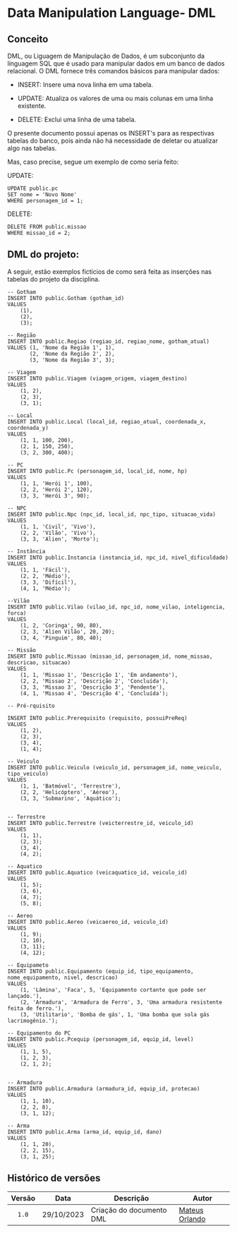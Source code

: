 # Data Manipulation Language- DML

## Conceito

DML, ou Liguagem de Manipulação de Dados, é um subconjunto da linguagem SQL que é usado para manipular dados em um banco de dados relacional. O DML fornece três comandos básicos para manipular dados:

- INSERT: Insere uma nova linha em uma tabela.

- UPDATE: Atualiza os valores de uma ou mais colunas em uma linha existente.

- DELETE: Exclui uma linha de uma tabela.

O presente documento possui apenas os INSERT's para as respectivas tabelas do banco, pois ainda não há necessidade de deletar ou atualizar algo nas tabelas.

Mas, caso precise, segue um exemplo de como seria feito:

UPDATE:

```
UPDATE public.pc
SET nome = 'Novo Nome'
WHERE personagem_id = 1;
```
DELETE:

```
DELETE FROM public.missao
WHERE missao_id = 2;
```
## DML do projeto:

A seguir, estão exemplos fictícios de como será feita as inserções nas tabelas do projeto da disciplina.

```
-- Gotham
INSERT INTO public.Gotham (gotham_id)
VALUES
    (1),
    (2),
    (3);

-- Região
INSERT INTO public.Regiao (regiao_id, regiao_nome, gotham_atual)
VALUES (1, 'Nome da Região 1', 1),
       (2, 'Nome da Região 2', 2),
       (3, 'Nome da Região 3', 3);

-- Viagem
INSERT INTO public.Viagem (viagem_origem, viagem_destino)
VALUES
    (1, 2),
    (2, 3),
    (3, 1);

-- Local
INSERT INTO public.Local (local_id, regiao_atual, coordenada_x, coordenada_y)
VALUES
    (1, 1, 100, 200),
    (2, 1, 150, 250),
    (3, 2, 300, 400);

-- PC
INSERT INTO public.Pc (personagem_id, local_id, nome, hp)
VALUES
    (1, 1, 'Herói 1', 100),
    (2, 2, 'Herói 2', 120),
    (3, 3, 'Herói 3', 90);

-- NPC
INSERT INTO public.Npc (npc_id, local_id, npc_tipo, situacao_vida)
VALUES
    (1, 1, 'Civil', 'Vivo'),
    (2, 2, 'Vilão', 'Vivo'),
    (3, 3, 'Alien', 'Morto');

-- Instância
INSERT INTO public.Instancia (instancia_id, npc_id, nivel_dificuldade)
VALUES
    (1, 1, 'Fácil'),
    (2, 2, 'Médio'),
    (3, 3, 'Difícil'),
    (4, 1, 'Médio');

--Vilão
INSERT INTO public.Vilao (vilao_id, npc_id, nome_vilao, inteligencia, forca)
VALUES
    (1, 2, 'Coringa', 90, 80),
    (2, 3, 'Alien Vilão', 20, 20);
    (3, 4, 'Pinguim', 80, 40);

-- Missão
INSERT INTO public.Missao (missao_id, personagem_id, nome_missao, descricao, situacao)
VALUES
    (1, 1, 'Missao 1', 'Descrição 1', 'Em andamento'),
    (2, 2, 'Missao 2', 'Descrição 2', 'Concluída'),
    (3, 3, 'Missao 3', 'Descrição 3', 'Pendente'),
    (4, 1, 'Missao 4', 'Descrição 4', 'Concluída');

-- Pré-rquisito

INSERT INTO public.Prerequisito (requisito, possuiPreReq)
VALUES
    (1, 2),
    (2, 3),
    (3, 4),
    (1, 4);

-- Veiculo
INSERT INTO public.Veiculo (veiculo_id, personagem_id, nome_veiculo, tipo_veiculo)
VALUES
    (1, 1, 'Batmóvel', 'Terrestre'),
    (2, 2, 'Helicóptero', 'Aéreo'),
    (3, 3, 'Submarino', 'Aquático');


-- Terrestre
INSERT INTO public.Terrestre (veicterrestre_id, veiculo_id)
VALUES
    (1, 1),
    (2, 3);
    (3, 4),
    (4, 2);

-- Aquatico
INSERT INTO public.Aquatico (veicaquatico_id, veiculo_id)
VALUES
    (1, 5);
    (3, 6),
    (4, 7);
    (5, 8);

-- Aereo
INSERT INTO public.Aereo (veicaereo_id, veiculo_id)
VALUES
    (1, 9);
    (2, 10),
    (3, 11);
    (4, 12);

-- Equipameto
INSERT INTO public.Equipamento (equip_id, tipo_equipamento, nome_equipamento, nivel, descricao)
VALUES
    (1, 'Lâmina', 'Faca', 5, 'Equipamento cortante que pode ser lançado.'),
    (2, 'Armadura', 'Armadura de Ferro', 3, 'Uma armadura resistente feita de ferro.'),
    (3, 'Utilitario', 'Bomba de gás', 1, 'Uma bomba que sola gás lacrimogênio.');

-- Equipamento do PC
INSERT INTO public.Pcequip (personagem_id, equip_id, level)
VALUES
    (1, 1, 5),
    (1, 2, 3),
    (2, 1, 2);


-- Armadura
INSERT INTO public.Armadura (armadura_id, equip_id, protecao)
VALUES
    (1, 1, 10),
    (2, 2, 8),
    (3, 1, 12);

-- Arma
INSERT INTO public.Arma (arma_id, equip_id, dano)
VALUES
    (1, 1, 20),
    (2, 2, 15),
    (3, 1, 25);

```

## Histórico de versões

| Versão |    Data    | Descrição                | Autor                                                                                                                 |
| :----: | :--------: | ------------------------ | --------------------------------------------------------------------------------------------------------------------- |
| `1.0`  | 29/10/2023 | Criação do documento DML | [Mateus Orlando](https://github.com/MateusPy)                                                                         |
